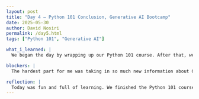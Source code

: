 ```yaml
---
layout: post
title: "Day 4 – Python 101 Conclusion, Generative AI Bootcamp"
date: 2025-05-30
author: David Nosiri
permalink: /day5.html
tags: ["Python 101", "Generative AI"]

what_i_learned: |
  We began the day by wrapping up our Python 101 course. After that, we played a series of quiz games on Kahoot, which made learning fun and interactive. We also explored the basics of Generative AI and its key concepts. Later, we examined a set of images to determine whether they were AI-generated and discussed ways to verify the authenticity of AI-generated content.

blockers: |
  The hardest part for me was taking in so much new information about Generative AI all at once

reflection: |
  Today was fun and full of learning. We finished the Python 101 course, and I felt proud of how far I’ve come. The Kahoot games helped me remember what I learned. Learning about Generative AI was interesting but also a bit hard because there was a lot of new information. I enjoyed the part where we checked if pictures were made by AI and talked about how to tell if something is real or fake. I’m happy with what I’ve learned and excited to keep learning more.
---
```

